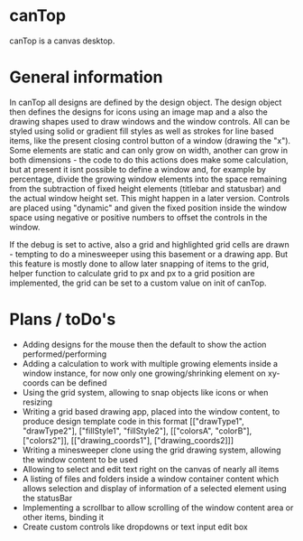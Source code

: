 canTop
=======

canTop is a canvas desktop.


General information
=======

In canTop all designs are defined by the design object. The design object then defines the designs for icons using an image map and a also the drawing shapes used to draw windows and the window controls. All can be styled using solid or gradient fill styles as well as strokes for line based items, like the present closing control button of a window (drawing the "x"). Some elements are static and can only grow on width, another can grow in both dimensions - the code to do this actions does make some calculation, but at present it isnt possible to define a window and, for example by percentage, divide the growing window elements into the space remaining from the subtraction of fixed height elements (titlebar and statusbar) and the actual window height set. This might happen in a later version. Controls are placed using "dynamic" and given the fixed position inside the window space using negative or positive numbers to offset the controls in the window.

If the debug is set to active, also a grid and highlighted grid cells are drawn - tempting to do a minesweeper using this basement or a drawing app. But this feature is mostly done to allow later snapping of items to the grid, helper function to calculate grid to px and px to a grid position are implemented, the grid can be set to a custom value on init of canTop.

Plans / toDo's
======
- Adding designs for the mouse then the default to show the action performed/performing
- Adding a calculation to work with multiple growing elements inside a window instance, for now only one growing/shrinking element on xy-coords can be defined
- Using the grid system, allowing to snap objects like icons or when resizing
- Writing a grid based drawing app, placed into the window content, to produce design template code in this format [["drawType1", "drawType2"], ["fillStyle1", "fillStyle2"], [["colorsA", "colorB"], ["colors2"]], [["drawing_coords1"], ["drawing_coords2]]]
- Writing a minesweeper clone using the grid drawing system, allowing the window content to be used
- Allowing to select and edit text right on the canvas of nearly all items
- A listing of files and folders inside a window container content which allows selection and display of information of a selected element using the statusBar
- Implementing a scrollbar to allow scrolling of the window content area or other items, binding it
- Create custom controls like dropdowns or text input edit box
